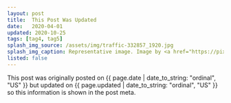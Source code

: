 ```yaml
---
layout: post
title:  This Post Was Updated
date:   2020-04-01
updated: 2020-10-25
tags: [tag4, tag5]
splash_img_source: /assets/img/traffic-332857_1920.jpg
splash_img_caption: Representative image. Image by <a href="https://pixabay.com/users/jonbonsilver-236141/">jonbonsilver</a> on Pixabay.
listed: false
---
```

This post was originally posted on {{ page.date | date_to_string: "ordinal", "US" }} but updated on {{ page.updated | date_to_string: "ordinal", "US" }} so this information is shown in the post meta.
